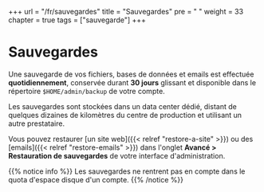 +++
url = "/fr/sauvegardes"
title = "Sauvegardes"
pre = "<i class='fas fa-history'></i>&nbsp;"
weight = 33
chapter = true
tags = ["sauvegarde"]
+++

# Sauvegardes

Une sauvegarde de vos fichiers, bases de données et emails est effectuée **quotidiennement**, conservée durant **30 jours**  glissant et disponible dans le répertoire `$HOME/admin/backup` de votre compte.

Les sauvegardes sont stockées dans un data center dédié, distant de quelques dizaines de kilomètres du centre de production et utilisant un autre prestataire.

Vous pouvez restaurer [un site web]({{< relref "restore-a-site" >}}) ou des [emails]({{< relref "restore-emails" >}}) dans l'onglet **Avancé > Restauration de sauvegardes** de votre interface d'administration.

{{% notice info %}}
Les sauvegardes ne rentrent pas en compte dans le quota d'espace disque d'un compte.
{{% /notice %}}


